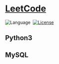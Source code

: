 # [LeetCode](https://leetcode.com/problemset/all/)

![Language](https://img.shields.io/badge/Language-Python%20%2F%20MySQL-brightgreen)&nbsp;
[![License](https://img.shields.io/badge/License-MIT-blue)](./LICENSE.md)&nbsp;

## Python3

## MySQL
